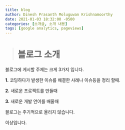 ```yaml
---
title: blog
author: Dinesh Prasanth Moluguwan Krishnamoorthy
date: 2021-01-03 18:32:00 -0500
categories: [소개글, 소개 내용]
tags: [google analytics, pageviews]
---
```


> # 블로그 소개

블로그에 게시할 주제는 크게 3가지 입니다.

**1.** 코딩하다가 발생한 이슈를 해결한 사례나 이슈등을 정리 할때.

**2.** 새로운 프로젝트를 만들때

**3.** 새로운 개발 언어를 배울때 

블로그는 주기적으로 올리지 않습니다.

이상입니다.
